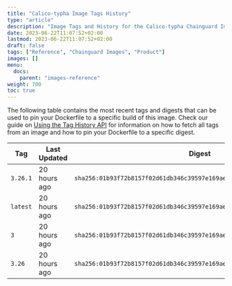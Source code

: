```yaml
---
title: "Calico-typha Image Tags History"
type: "article"
description: "Image Tags and History for the Calico-typha Chainguard Image"
date: 2023-06-22T11:07:52+02:00
lastmod: 2023-06-22T11:07:52+02:00
draft: false
tags: ["Reference", "Chainguard Images", "Product"]
images: []
menu:
  docs:
    parent: "images-reference"
weight: 700
toc: true
---
```


The following table contains the most recent tags and digests that can be used to pin your Dockerfile to a specific build of this image. Check our guide on [Using the Tag History API](/chainguard/chainguard-images/using-the-tag-history-api/) for information on how to fetch all tags from an image and how to pin your Dockerfile to a specific digest.

| Tag      | Last Updated | Digest                                                                    |
|----------|--------------|---------------------------------------------------------------------------|
| `3.26.1` | 20 hours ago | `sha256:01b93f72b8157f02d61db346c39597e169aee75770954759daa7c552dbe52204` |
| `latest` | 20 hours ago | `sha256:01b93f72b8157f02d61db346c39597e169aee75770954759daa7c552dbe52204` |
| `3`      | 20 hours ago | `sha256:01b93f72b8157f02d61db346c39597e169aee75770954759daa7c552dbe52204` |
| `3.26`   | 20 hours ago | `sha256:01b93f72b8157f02d61db346c39597e169aee75770954759daa7c552dbe52204` |
